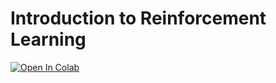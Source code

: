 # Introduction to Reinforcement Learning

[![Open In Colab](https://colab.research.google.com/assets/colab-badge.svg)](https://colab.research.google.com/github/cric96/intro-reinforcement-learning-python/blob/main/notebook.ipynb)
